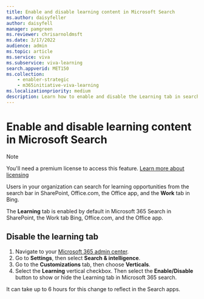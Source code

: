 ```yaml
---
title: Enable and disable learning content in Microsoft Search
ms.author: daisyfeller
author: daisyfell
manager: pamgreen
ms.reviewer: chrisarnoldmsft
ms.date: 3/17/2022
audience: admin
ms.topic: article
ms.service: viva
ms.subservice: viva-learning
search.appverid: MET150
ms.collection: 
    - enabler-strategic
    - m365initiative-viva-learning
ms.localizationpriority: medium
description: Learn how to enable and disable the Learning tab in search results in Microsoft 365, and understand how to search content in SharePoint, Office apps, and Bing.
---
```


# Enable and disable learning content in Microsoft Search

>[!NOTE]
>You'll need a premium license to access this feature. [Learn more about licensing](https://www.microsoft.com/microsoft-viva/learning)

Users in your organization can search for learning opportunities from the search bar in SharePoint, Office.com, the Office app, and the **Work** tab in Bing.

The **Learning** tab is enabled by default in Microsoft 365 Search in SharePoint, the Work tab Bing, Office.com, and the Office app.  

## Disable the learning tab

1. Navigate to your [Microsoft 365 admin center](https://admin.microsoft.com).
2. Go to **Settings**, then select **Search & intelligence**.
3. Go to the **Customizations** tab, then choose **Verticals**.
4. Select the **Learning** vertical checkbox. Then select the **Enable/Disable** button to show or hide the Learning tab in Microsoft 365 search.

It can take up to 6 hours for this change to reflect in the Search apps.
